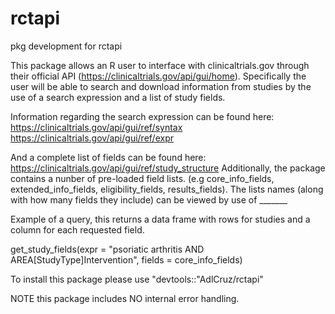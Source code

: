 # rctapi
 pkg development for rctapi

 This package allows an R user to interface with clinicaltrials.gov through their official API (https://clinicaltrials.gov/api/gui/home). 
 Specifically the user will be able to search and download information from studies by the use of a search expression and a list of study fields.
 
 Information regarding the search expression can be found here:
 https://clinicaltrials.gov/api/gui/ref/syntax
 https://clinicaltrials.gov/api/gui/ref/expr
 
 And a complete list of fields can be found here:
 https://clinicaltrials.gov/api/gui/ref/study_structure
 Additionally, the package contains a nunber of pre-loaded field lists. (e.g core_info_fields, extended_info_fields, eligibility_fields, results_fields). The lists names (along with how many fields they include) can be viewed by use of _______
 
 Example of a query, this returns a data frame with rows for studies and a column for each requested field.
 
 get_study_fields(expr = "psoriatic arthritis AND AREA[StudyType]Intervention", fields = core_info_fields)
 
To install this package please use
"devtools::"AdlCruz/rctapi"

NOTE this package includes NO internal error handling.
